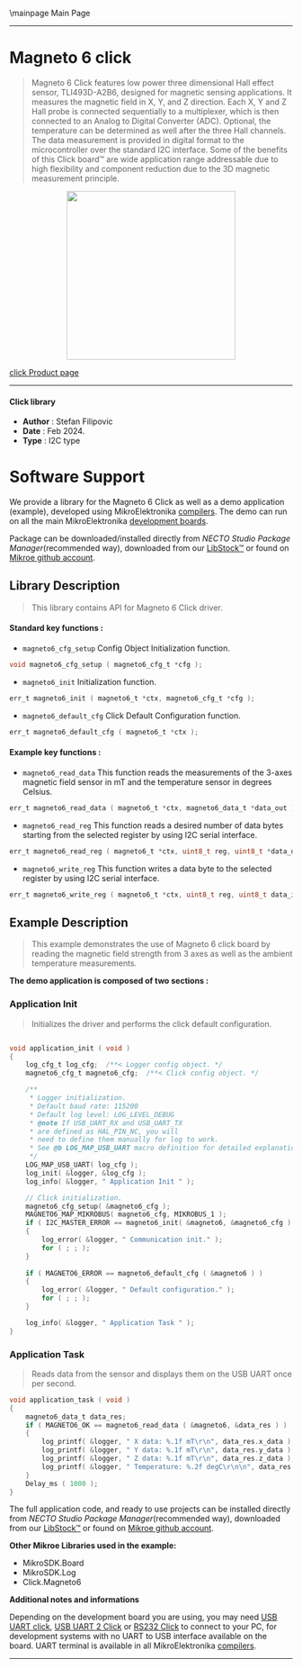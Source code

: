 \mainpage Main Page

---
# Magneto 6 click

> Magneto 6 Click features low power three dimensional Hall effect sensor, TLI493D-A2B6, designed for magnetic sensing applications. It measures the magnetic field in X, Y, and Z direction. Each X, Y and Z Hall probe is connected sequentially to a multiplexer, which is then connected to an Analog to Digital Converter (ADC). Optional, the temperature can be determined as well after the three Hall channels. The data measurement is provided in digital format to the microcontroller over the standard I2C interface. Some of the benefits of this Click board™ are wide application range addressable due to high flexibility and component reduction due to the 3D magnetic measurement principle.

<p align="center">
  <img src="https://download.mikroe.com/images/click_for_ide/magneto6_click.png" height=300px>
</p>

[click Product page](https://www.mikroe.com/magneto-6-click)

---


#### Click library

- **Author**        : Stefan Filipovic
- **Date**          : Feb 2024.
- **Type**          : I2C type


# Software Support

We provide a library for the Magneto 6 Click
as well as a demo application (example), developed using MikroElektronika
[compilers](https://www.mikroe.com/necto-studio).
The demo can run on all the main MikroElektronika [development boards](https://www.mikroe.com/development-boards).

Package can be downloaded/installed directly from *NECTO Studio Package Manager*(recommended way), downloaded from our [LibStock&trade;](https://libstock.mikroe.com) or found on [Mikroe github account](https://github.com/MikroElektronika/mikrosdk_click_v2/tree/master/clicks).

## Library Description

> This library contains API for Magneto 6 Click driver.

#### Standard key functions :

- `magneto6_cfg_setup` Config Object Initialization function.
```c
void magneto6_cfg_setup ( magneto6_cfg_t *cfg );
```

- `magneto6_init` Initialization function.
```c
err_t magneto6_init ( magneto6_t *ctx, magneto6_cfg_t *cfg );
```

- `magneto6_default_cfg` Click Default Configuration function.
```c
err_t magneto6_default_cfg ( magneto6_t *ctx );
```

#### Example key functions :

- `magneto6_read_data` This function reads the measurements of the 3-axes magnetic field sensor in mT and the temperature sensor in degrees Celsius.
```c
err_t magneto6_read_data ( magneto6_t *ctx, magneto6_data_t *data_out );
```

- `magneto6_read_reg` This function reads a desired number of data bytes starting from the selected register by using I2C serial interface.
```c
err_t magneto6_read_reg ( magneto6_t *ctx, uint8_t reg, uint8_t *data_out, uint8_t len );
```

- `magneto6_write_reg` This function writes a data byte to the selected register by using I2C serial interface.
```c
err_t magneto6_write_reg ( magneto6_t *ctx, uint8_t reg, uint8_t data_in );
```

## Example Description

> This example demonstrates the use of Magneto 6 click board by reading the magnetic field strength from 3 axes as well as the ambient temperature measurements.

**The demo application is composed of two sections :**

### Application Init

> Initializes the driver and performs the click default configuration.

```c

void application_init ( void )
{
    log_cfg_t log_cfg;  /**< Logger config object. */
    magneto6_cfg_t magneto6_cfg;  /**< Click config object. */

    /** 
     * Logger initialization.
     * Default baud rate: 115200
     * Default log level: LOG_LEVEL_DEBUG
     * @note If USB_UART_RX and USB_UART_TX 
     * are defined as HAL_PIN_NC, you will 
     * need to define them manually for log to work. 
     * See @b LOG_MAP_USB_UART macro definition for detailed explanation.
     */
    LOG_MAP_USB_UART( log_cfg );
    log_init( &logger, &log_cfg );
    log_info( &logger, " Application Init " );

    // Click initialization.
    magneto6_cfg_setup( &magneto6_cfg );
    MAGNETO6_MAP_MIKROBUS( magneto6_cfg, MIKROBUS_1 );
    if ( I2C_MASTER_ERROR == magneto6_init( &magneto6, &magneto6_cfg ) ) 
    {
        log_error( &logger, " Communication init." );
        for ( ; ; );
    }
    
    if ( MAGNETO6_ERROR == magneto6_default_cfg ( &magneto6 ) )
    {
        log_error( &logger, " Default configuration." );
        for ( ; ; );
    }

    log_info( &logger, " Application Task " );
}

```

### Application Task

> Reads data from the sensor and displays them on the USB UART once per second.

```c
void application_task ( void )
{
    magneto6_data_t data_res;
    if ( MAGNETO6_OK == magneto6_read_data ( &magneto6, &data_res ) )
    {
        log_printf( &logger, " X data: %.1f mT\r\n", data_res.x_data );
        log_printf( &logger, " Y data: %.1f mT\r\n", data_res.y_data );
        log_printf( &logger, " Z data: %.1f mT\r\n", data_res.z_data );
        log_printf( &logger, " Temperature: %.2f degC\r\n\n", data_res.temperature );
    }
    Delay_ms ( 1000 );
}
```

The full application code, and ready to use projects can be installed directly from *NECTO Studio Package Manager*(recommended way), downloaded from our [LibStock&trade;](https://libstock.mikroe.com) or found on [Mikroe github account](https://github.com/MikroElektronika/mikrosdk_click_v2/tree/master/clicks).

**Other Mikroe Libraries used in the example:**

- MikroSDK.Board
- MikroSDK.Log
- Click.Magneto6

**Additional notes and informations**

Depending on the development board you are using, you may need
[USB UART click](https://www.mikroe.com/usb-uart-click),
[USB UART 2 Click](https://www.mikroe.com/usb-uart-2-click) or
[RS232 Click](https://www.mikroe.com/rs232-click) to connect to your PC, for
development systems with no UART to USB interface available on the board. UART
terminal is available in all MikroElektronika
[compilers](https://shop.mikroe.com/compilers).

---
